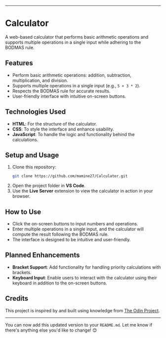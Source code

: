 
---

# Calculator  

A web-based calculator that performs basic arithmetic operations and supports multiple operations in a single input while adhering to the BODMAS rule.  

## Features  
- Perform basic arithmetic operations: addition, subtraction, multiplication, and division.  
- Supports multiple operations in a single input (e.g., `5 + 3 * 2`).  
- Respects the BODMAS rule for accurate results.  
- User-friendly interface with intuitive on-screen buttons.  

## Technologies Used  
- **HTML**: For the structure of the calculator.  
- **CSS**: To style the interface and enhance usability.  
- **JavaScript**: To handle the logic and functionality behind the calculations.  

## Setup and Usage  
1. Clone this repository:  
   ```bash  
   git clone https://github.com/mamine27/Calculator.git  
   ```  
2. Open the project folder in **VS Code**.  
3. Use the **Live Server** extension to view the calculator in action in your browser.  

## How to Use  
- Click the on-screen buttons to input numbers and operations.  
- Enter multiple operations in a single input, and the calculator will compute the result following the BODMAS rule.  
- The interface is designed to be intuitive and user-friendly.  

## Planned Enhancements  
- **Bracket Support**: Add functionality for handling priority calculations with brackets.  
- **Keyboard Input**: Enable users to interact with the calculator using their keyboard in addition to the on-screen buttons.  

## Credits  
This project is inspired by and built using knowledge from [The Odin Project](https://www.theodinproject.com/).  

---  

You can now add this updated version to your `README.md`. Let me know if there's anything else you'd like to change! 😊